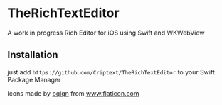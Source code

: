 # TheRichTextEditor

A work in progress Rich Editor for iOS using Swift and WKWebView

## Installation

just add `https://github.com/Criptext/TheRichTextEditor` to your Swift Package Manager

<div>Icons made by <a href="https://www.flaticon.com/authors/bqlqn" title="bqlqn">bqlqn</a> from <a href="https://www.flaticon.com/" title="Flaticon">www.flaticon.com</a></div>
